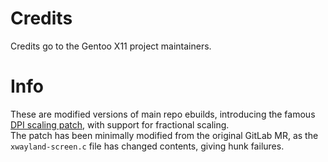 # Credits
Credits go to the Gentoo X11 project maintainers.

# Info
These are modified versions of main repo ebuilds, introducing the famous [DPI scaling patch](https://gitlab.freedesktop.org/xorg/xserver/-/merge_requests/733), with support for fractional scaling.  
The patch has been minimally modified from the original GitLab MR, as the `xwayland-screen.c` file has changed contents, giving hunk failures.
